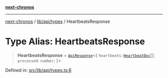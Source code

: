 [**next-chronos**](../../../../README.md)

***

[next-chronos](../../../../README.md) / [lib/api/types](../README.md) / HeartbeatsResponse

# Type Alias: HeartbeatsResponse

> **HeartbeatsResponse** = [`ApiResponse`](../../../validation/type-aliases/ApiResponse.md)\<\{ `heartbeats`: [`HeartbeatDoc`](../../../mongoose/models/heartbeat/type-aliases/HeartbeatDoc.md)[]; `processed`: `number`; \}\>

Defined in: [src/lib/api/types.ts:6](https://github.com/Bababum95/next-chronos/blob/41860730c8dd12c16699269e1eee86402c8d1a9f/src/lib/api/types.ts#L6)
